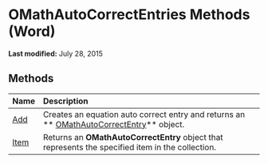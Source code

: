 
# OMathAutoCorrectEntries Methods (Word)

 **Last modified:** July 28, 2015


## Methods



|**Name**|**Description**|
|:-----|:-----|
| [Add](0ef66b97-9da4-652d-306d-34e22945713c.md)|Creates an equation auto correct entry and returns an  ** [OMathAutoCorrectEntry](477e0077-ba5c-ca81-1aaf-20b941bd2a15.md)** object.|
| [Item](775e876d-8bce-b882-9a58-c7f16f722848.md)|Returns an  **OMathAutoCorrectEntry** object that represents the specified item in the collection.|

